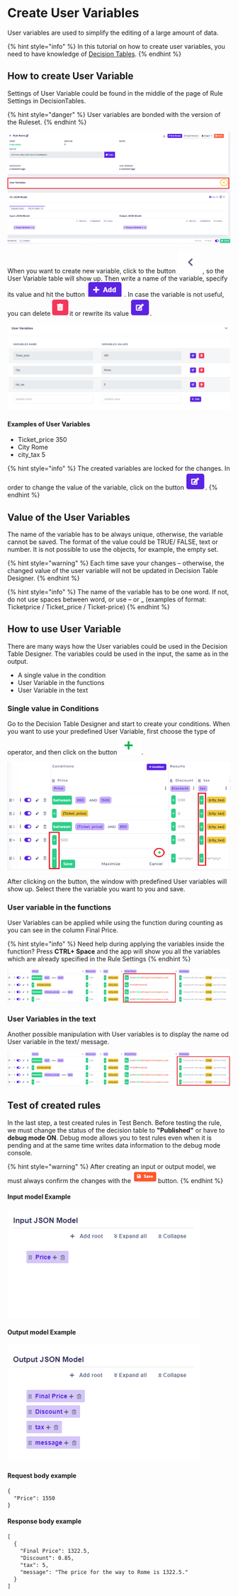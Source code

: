 # Create User Variables

User variables are used to simplify the editing of a large amount of data.

{% hint style="info" %}
In this tutorial on how to create user variables, you need to have knowledge of [Decision Tables](https://docs.decisionrules.io/doc/tutorials/create-simple-decison-table).
{% endhint %}

## **How to create User Variable**

Settings of User Variable could be found in the middle of the page of Rule Settings in DecisionTables.

{% hint style="danger" %}
User variables are bonded with the version of the Ruleset.
{% endhint %}

![](<../.gitbook/assets/image (155).png>)

When you want to create new variable, click to the button ![](<../.gitbook/assets/image (158).png>) , so the User Variable table will show up. Then write a name of the variable, specify its value and hit the button ![](<../.gitbook/assets/image (160).png>) . In case the variable is not useful, you can delete  ![](<../.gitbook/assets/image (153).png>)it or rewrite its value ![](<../.gitbook/assets/image (151).png>).

![](<../.gitbook/assets/image (162).png>)

#### Examples of User Variables

* Ticket\_price          350
* City                        Rome
* city\_tax                  5

{% hint style="info" %}
The created variables are locked for the changes. In order to change the value of the variable, click on the button ![](<../.gitbook/assets/image (152).png>).
{% endhint %}

## Value of the User Variables

The name of the variable has to be always unique, otherwise, the variable cannot be saved. The format of the value could be TRUE/ FALSE, text or number. It is not possible to use the objects, for example, the empty set.

{% hint style="warning" %}
Each time save your changes – otherwise, the changed value of the user variable will not be updated in Decision Table Designer.
{% endhint %}

{% hint style="info" %}
The name of the variable has to be one word. If not, do not use spaces between word, or use – or \_ (examples of format: Ticketprice / Ticket\_price / Ticket-price)
{% endhint %}

## How to use User Variable

There are many ways how the User variables could be used in the Decision Table Designer. The variables could be used in the input, the same as in the output.

* A single value in the condition
* User Variable in the functions
* User Variable in the text

### Single value in Conditions

Go to the Decision Table Designer and start to create your conditions. When you want to use your predefined User Variable, first choose the type of operator, and then click on the button ![](<../.gitbook/assets/image (156).png>).

![](../.gitbook/assets/arff.png)

After clicking on the button, the window with predefined User variables will show up. Select there the variable you want to you and save.

### User variable in the functions

User Variables can be applied while using the function during counting as you can see in the column Final Price.

{% hint style="info" %}
Need help during applying the variables inside the function? Press **CTRL+ Space** and the app will show you all the variables which are already specified in the Rule Settings
{% endhint %}

![](<../.gitbook/assets/image (148).png>)

### User Variables in the text

Another possible manipulation with User variables is to display the name od User variable in the text/ message.

![](<../.gitbook/assets/image (163).png>)

## Test of created rules

In the last step, a test created rules in Test Bench. Before testing the rule, we must change the status of the decision table to **"Published"** or have to **debug mode ON**. Debug mode allows you to test rules even when it is pending and at the same time writes data information to the debug mode console.

{% hint style="warning" %}
After creating an input or output model, we must always confirm the changes with the ![](../.gitbook/assets/save.png)button.
{% endhint %}

#### Input model Example

![](<../.gitbook/assets/image (159).png>)

#### Output model Example

![](<../.gitbook/assets/image (161).png>)

#### Request body example

```
{
  "Price": 1550
}
```

#### Response body example

```
[
  {
    "Final Price": 1322.5,
    "Discount": 0.85,
    "tax": 5,
    "message": "The price for the way to Rome is 1322.5."
  }
]
```
